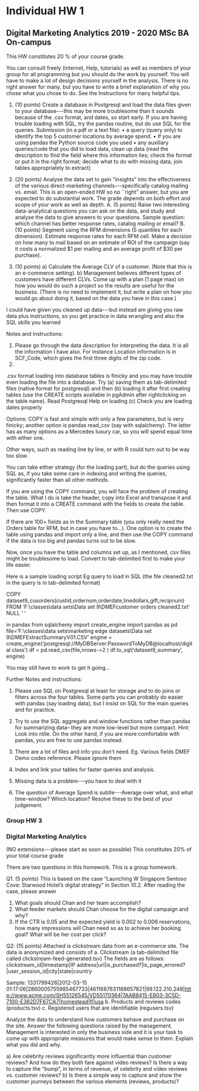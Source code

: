 # Individual HW 1
## Digital Marketing Analytics 2019 - 2020 MSc BA On-campus
This HW constitutes 20 % of your course grade.

You can consult freely (internet, Help, tutorials) as well as members of your group for all programming but you should do the work by yourself. You will have to make a lot of design decisions yourself in the analysis. There is no right answer for many, but you have to write a brief explanation of why you chose what you chose to do.
See the Instructions for many helpful tips.

1. (10 points) Create a database in Postgresql and load the data files given to your database---this may be more troublesome than it sounds because of the .csv format, and dates, so start early. If you are having trouble loading with SQL, try the pandas routine, but do use SQL for the queries.
Submission (in a pdf or a text file):
• a query (query only) to identify the top 5 customer locations by average spend.
• If you are using pandas the Python source code you used
• any auxiliary queries/code that you did to load data, clean up data
(read the description to find the field where this information lies; check the format or put it in the right format; decide what to do with missing data; join tables appropriately to extract)

2. (20 points) Analyse the data set to gain “insights” into the effectiveness of the various direct-marketing channels---specifically catalog mailing vs. email. This is an open-ended HW so no ``right” answer, but you are expected to do substantial work. The grade depends on both effort and scope of your work as well as depth.
A. (5 points) Raise two interesting data-analytical questions you can ask on the data, and study and analyse the data to give answers to your questions. Sample question: which channel has better response rates, catalog mailing or email?
B. (10 points) Segment using the RFM dimensions (5 quantiles for each dimension). Estimate response rates for each RFM cell. Make a decision on how many to mail based on an estimate of ROI of the campaign (say it costs a normalized $1 per mailing and an average profit of $30 per purchase).

3. (10 points)
a) Calculate the Average CLV of a customer. (Note that this is an e-commerce setting).
b) Management believes different types of customers have different CLVs. Come up with a plan (1 page max) on how you would do such a project so the results are useful for the business. (There is no need to implement it, but write a plan on how you would go about doing it, based on the data you have in this case.)

I could have given you cleaned up data---but instead am giving you raw data plus instructions, so you get practice in data wrangling and also the SQL skills you learned

Notes and instructions:

1. Please go through the data description for interpreting the data. It is all the information I have also. For instance Location information is in SCF_Code, which gives the first three digits of the zip code.
2.
.csv format loading into database tables is finicky and you may have trouble even loading the file into a database. Try
(a) saving them as tab-delimited files (native format for postgresql) and then
(b) loading it after first creating tables (use the CREATE scripts available in pgAdmin after rightclicking on the table name). Read Postgresql Help on loading
(c) Check you are loading dates properly

Options: COPY is fast and simple with only a few parameters, but is very finicky; another option is pandas read_csv (say with sqlalchemy). The latter has as many options as a Mercedes luxury car, so you will spend equal time with either one.

Other ways, such as reading line by line, or with R could turn out to be way too slow.

You can take either strategy (for the loading part), but do the queries using SQL as, if you take some care in indexing and writing the queries, significantly faster than all other methods.

If you are using the COPY command, you will face the problem of creating the table. What I do is take the header, copy into Excel and transpose it and then format it into a CREATE command with the fields to create the table. Then use COPY.

If there are 100+ fields as in the Summary table (you only really need the Orders table for RFM, but in case you have to…). One option is to create the table using pandas and import only a line, and then use the COPY command if the data is too big and pandas turns out to be slow.

Now, once you have the table and columns set up, as I mentioned, csv files might be troublesome to load. Convert to tab-delimited first to make your life easier.

Here is a sample loading script
Eg query to load in SQL (the file cleaned2.txt in the query is in tab-delimited format)

COPY
dataset9_cusorders(custid,ordernum,orderdate,linedollars,gift,recipnum)
FROM ‘F:\\classes\\data sets\\Data set 9\\DMEFcustomer orders
cleaned2.txt’ NULL ‘ ‘

in pandas
from sqlalchemy import create_engine
import pandas as pd
file=’F:\\classes\\data sets\\marketing edge datasets\\Data set
9\\DMEFExtractSummaryV01.CSV’
engine =
create_engine(‘postgresql://MyDBServer:PasswordToMyDB@localhost/digital
class’)
df = pd.read_csv(file,nrows-=2 )
df.to_sql(‘dataset9_summary’, engine)

You may still have to work to get it going…

Further Notes and instructions:

1. Please use SQL on Postgresql at least for storage and to do joins or filters across the four tables. Some parts you can probably do easier with pandas (say loading data), but I insist on SQL for the main queries and for practice.

2. Try to use the SQL aggregate and window functions rather than pandas for summarizing data– they are more low-level but more compact. Hint: Look into ntile.
On the other hand, if you are more comfortable with pandas, you are free to use pandas instead.

3. There are a lot of files and info you don’t need. Eg. Various fields DMEF Demo codes reference. Please ignore them

4. Index and link your tables for faster queries and analysis.

5. Missing data is a problem---you have to deal with it

6. The question of Average Spend is subtle---Average over what, and what time-window? Which location? Resolve these to the best of your judgement.


### Group HW 3
### Digital Marketing Analytics

(NO extensions---please start as soon as possible)
This constitutes 20% of your total course grade

There are two questions in this homework. This is a group homework.

Q1. (5 points) This is based on the case “Launching W Singapore Sentoso Cove: Starwood Hotel’s digital strategy” in Section 10.2.
After reading the case, please answer

1. What goals should Chan and her team accomplish?
2. What feeder markets should Chan choose for the digital campaign and why?
3. If the CTR is 0.05 and the expected yield is 0.002 to 0.006 reservations, how many impressions will Chan need so as to achieve her booking goal? What will be her cost per click?

Q2: (15 points)
Attached is clickstream data from an e-commerce site. The data is anonymized and consists of
a. Clickstream (a tab-delimited file called clickstream-feed-generated.tsv)
The fields are as follows: clickstream_id|timestamp|IP address|url|is_purchased?|is_page_errored?|user_session_id|city|state|country

Sample:
1331799426|2012-03-15 01:17:06|2860005755985467733|4611687631188657821|99.122.210.248|http://www.acme.com/SH55126545/VD55170364|7AAB8415-E803-3C5D-7100-E362D7F67CA7|homestead|fl|usa
b. Products and reviews codes (products.tsv)
c. Registered users that are identifiable (regusers.tsv)

Analyze the data to understand how customers behave and purchase on the site. Answer the following questions raised by the management. Management is interested in only the business side and it is your task to come up with appropriate measures that would make sense to them. Explain what you did and why.

a) Are celebrity reviews significantly more influential than customer reviews? And how do they both fare against video reviews? Is there a way to capture the “bump”, in terms of revenue, of celebrity and video reviews vs. customer reviews?
b) Is there a simple way to capture and show the customer journeys between the various elements (reviews, products)?

